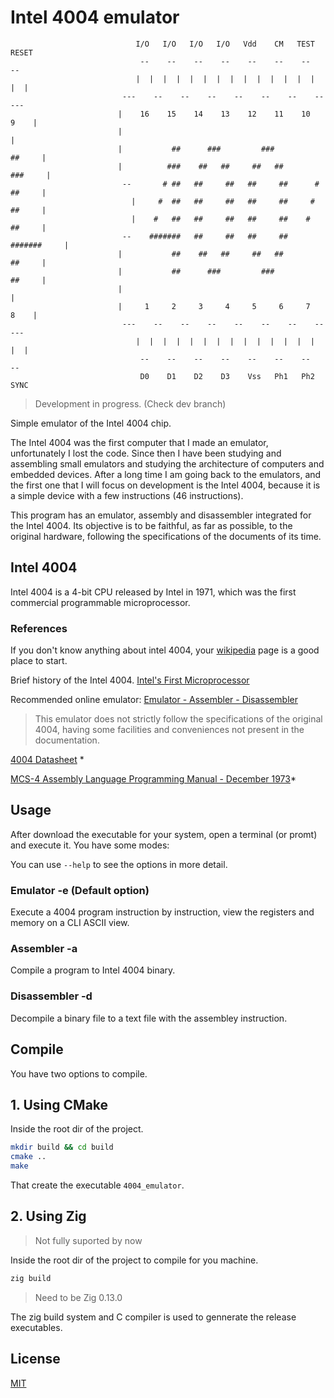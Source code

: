 # Intel 4004 emulator
```text
                            I/O   I/O   I/O   I/O   Vdd    CM   TEST  RESET
                             --    --    --    --    --    --    --    --
                            |  |  |  |  |  |  |  |  |  |  |  |  |  |  |  |
                         ---    --    --    --    --    --    --    --    ---
                        |    16    15    14    13    12    11    10     9    |
                        |                                                    |
                        |           ##      ###         ###           ##     |
                        |          ###    ##   ##     ##   ##        ###     |
                         --       # ##   ##     ##   ##     ##      # ##     |
                           |     #  ##   ##     ##   ##     ##     #  ##     |
                           |    #   ##   ##     ##   ##     ##    #   ##     |
                         --    #######   ##     ##   ##     ##   #######     |
                        |           ##    ##   ##     ##   ##         ##     |
                        |           ##      ###         ###           ##     |
                        |                                                    |
                        |     1     2     3     4     5     6     7     8    |
                         ---    --    --    --    --    --    --    --    ---
                            |  |  |  |  |  |  |  |  |  |  |  |  |  |  |  |
                             --    --    --    --    --    --    --    --
                             D0    D1    D2    D3    Vss   Ph1   Ph2  SYNC
```

> Development in progress. (Check dev branch)

Simple emulator of the Intel 4004 chip.

The Intel 4004 was the first computer that I made an emulator, unfortunately I
lost the code. Since then I have been studying and assembling small emulators
and studying the architecture of computers and embedded devices. After a long
time I am going back to the emulators, and the first one that I will focus on
development is the Intel 4004, because it is a simple device with a few
instructions (46 instructions).


This program has an emulator, assembly and disassembler integrated for the
Intel 4004. Its objective is to be faithful, as far as possible, to the original
hardware, following the specifications of the documents of its time.

## Intel 4004

Intel 4004 is a 4-bit CPU released by Intel in 1971, which was the first
commercial programmable microprocessor.

### References

If you don't know anything about intel 4004, your
[wikipedia](https://en.wikipedia.org/wiki/Intel_4004) page is a good place to
start.

Brief history of the Intel 4004. [Intel's First Microprocessor](https://www.intel.com/content/www/us/en/history/museum-story-of-intel-4004.html)

Recommended online emulator: [Emulator - Assembler - Disassembler](http://e4004.szyc.org/)

> This emulator does not strictly follow the specifications of the original
4004, having some facilities and conveniences not present in the documentation.

[4004 Datasheet](./doc/4004%20Datasheet.pdf) *

[MCS-4 Assembly Language Programming Manual - December 1973](./doc/MCS-4%20Assembly%20Language%20Programming%20Manual.pdf)*

## Usage

After download the executable for your system, open a terminal (or promt) and
execute it. You have some modes:

You can use `--help` to see the options in more detail.

### Emulator -e (Default option)

Execute a 4004 program instruction by instruction, view the registers and memory
on a CLI ASCII view.

### Assembler -a

Compile a program to Intel 4004 binary.

### Disassembler -d

Decompile a binary file to a text file with the assembley instruction.

## Compile

You have two options to compile.

## 1. Using CMake

Inside the root dir of the project.

```sh
mkdir build && cd build
cmake ..
make
```

That create the executable ```4004_emulator```.

## 2. Using Zig

> Not fully suported by now

Inside the root dir of the project to compile for you machine.

```sh
zig build
```

> Need to be Zig 0.13.0

The zig build system and C compiler is used to gennerate the release
executables.


## License

[MIT](./LICENSE)
